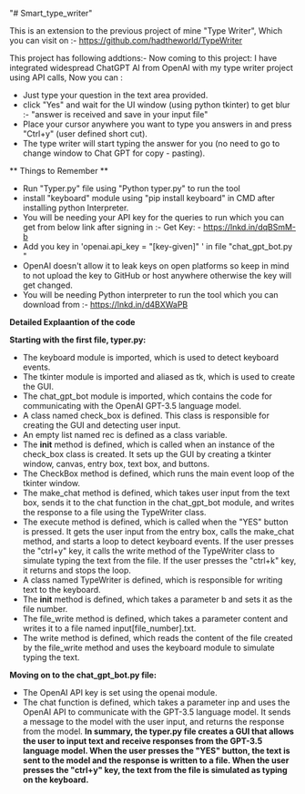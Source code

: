 "# Smart_type_writer"

This is an extension to the previous project of mine "Type Writer", Which you can visit on :- https://github.com/hadtheworld/TypeWriter

This project has following addtions:-
Now coming to this project:
I have integrated widespread ChatGPT AI from OpenAI with my type writer project using API calls, Now you can :
- Just type your question in the text area provided.
- click "Yes" and wait for the UI window (using python tkinter) to get blur :- "answer is received and save in your input file"
- Place your cursor anywhere you want to type you answers in and press "Ctrl+y" (user defined short cut).
- The type writer will start typing the answer for you (no need to go to change window to Chat GPT for copy - pasting).

** Things to Remember **
- Run "Typer.py" file using "Python typer.py" to run the tool
- install "keyboard" module using "pip install keyboard" in CMD after installing python Interpreter.
- You will be needing your API key for the queries to run which you can get from below link after signing in :-
Get Key: - https://lnkd.in/dqBSmM-b
- Add you key in 'openai.api_key = "[key-given]" ' in file "chat_gpt_bot.py
"
- OpenAI doesn't allow it to leak keys on open platforms so keep in mind to not upload the key to GitHub or host anywhere otherwise the key will get changed.
- You will be needing Python interpreter to run the tool which you can download from :- https://lnkd.in/d4BXWaPB


**Detailed Explaantion of the code**

**Starting with the first file, typer.py:**

 - The keyboard module is imported, which is used to detect keyboard events.
 - The tkinter module is imported and aliased as tk, which is used to create the GUI.
 - The chat_gpt_bot module is imported, which contains the code for communicating with the OpenAI GPT-3.5 language model.
 - A class named check_box is defined. This class is responsible for creating the GUI and detecting user input.
 - An empty list named rec is defined as a class variable.
 - The __init__ method is defined, which is called when an instance of the check_box class is created. It sets up the GUI by creating a tkinter window, canvas, entry box, text box, and buttons.
 - The CheckBox method is defined, which runs the main event loop of the tkinter window.
 - The make_chat method is defined, which takes user input from the text box, sends it to the chat function in the chat_gpt_bot module, and writes the response to a file using the TypeWriter class.
 - The execute method is defined, which is called when the "YES" button is pressed. It gets the user input from the entry box, calls the make_chat method, and starts a loop to detect keyboard events. If the user presses the "ctrl+y" key, it calls the write method of the TypeWriter class to simulate typing the text from the file. If the user presses the "ctrl+k" key, it returns and stops the loop.
 - A class named TypeWriter is defined, which is responsible for writing text to the keyboard.
 - The __init__ method is defined, which takes a parameter b and sets it as the file number.
 - The file_write method is defined, which takes a parameter content and writes it to a file named input[file_number].txt.
 - The write method is defined, which reads the content of the file created by the file_write method and uses the keyboard module to simulate typing the text.


**Moving on to the chat_gpt_bot.py file:**

 - The OpenAI API key is set using the openai module.
 - The chat function is defined, which takes a parameter inp and uses the OpenAI API to communicate with the GPT-3.5 language model. It sends a message to the model with the user input, and returns the response from the model.
**In summary, the typer.py file creates a GUI that allows the user to input text and receive responses from the GPT-3.5 language model. When the user presses the "YES" button, the text is sent to the model and the response is written to a file. When the user presses the "ctrl+y" key, the text from the file is simulated as typing on the keyboard.**
